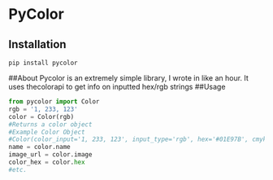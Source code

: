 # PyColor
## Installation
```pip install pycolor```

##About
Pycolor is an extremely simple library, I wrote in like an hour. It uses thecolorapi to get info on inputted hex/rgb strings 
##Usage
```py
from pycolor import Color
rgb = '1, 233, 123'
color = Color(rgb)
#Returns a color object
#Example Color Object 
#Color(color_input='1, 233, 123', input_type='rgb', hex='#01E97B', cmyk='100, 0, 47, 9', name='Spring Green', hsl='152, 99, 46', xyz='42, 69, 57', image='https://singlecolorimage.com/get/01E97B/400x100.png', hsv='152, 100, 91', rgb='1, 233, 123')
name = color.name
image_url = color.image
color_hex = color.hex
#etc.



```


